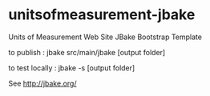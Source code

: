 unitsofmeasurement-jbake
=====================================

Units of Measurement Web Site JBake Bootstrap Template

to publish : jbake src/main/jbake [output folder]


to test locally : jbake -s [output folder]

See http://jbake.org/
